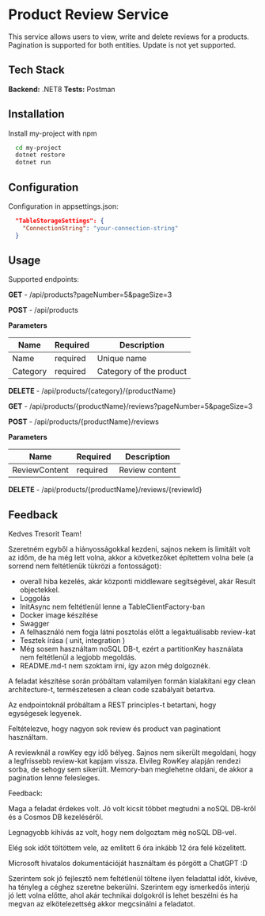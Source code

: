 ﻿
# Product Review Service

This service allows users to view, write and delete reviews for a products.
Pagination is supported for both entities.
Update is not yet supported.



## Tech Stack



**Backend:** .NET8
**Tests:** Postman



## Installation

Install my-project with npm

```bash
  cd my-project
  dotnet restore
  dotnet run
```
    
## Configuration

Configuration in appsettings.json:

```json
  "TableStorageSettings": {
    "ConnectionString": "your-connection-string"
  }

```

## Usage

Supported endpoints:

**GET** - /api/products?pageNumber=5&pageSize=3


**POST** - /api/products 

**Parameters** 

| Name | Required | Description |
|------|----------|----------|
| Name | required   | Unique name   |
| Category | required  | Category of the product   |

**DELETE** - /api/products/{category}/{productName} 

**GET** - /api/products/{productName}/reviews?pageNumber=5&pageSize=3


**POST** - /api/products/{productName}/reviews 

**Parameters** 

| Name | Required | Description |
|------|----------|----------|
| ReviewContent | required   | Review content   |


**DELETE** - /api/products/{productName}/reviews/{reviewId}





## Feedback

Kedves Tresorit Team!

Szeretném egyből a hiányosságokkal kezdeni, sajnos nekem is limitált volt az időm, de ha még lett volna, akkor a következőket építettem volna bele (a sorrend nem feltétlenük tükrözi a fontosságot):

- overall hiba kezelés, akár központi middleware segítségével, akár Result objectekkel.
- Loggolás
- InitAsync nem feltétlenül lenne a TableClientFactory-ban
- Docker image készítése
- Swagger
- A felhasználó nem fogja látni posztolás előtt a legaktuálisabb review-kat
- Tesztek írása ( unit, integration )
- Még sosem használtam noSQL DB-t, ezért a partitionKey használata nem feltétlenül a legjobb megoldás.
- README.md-t nem szoktam írni, így azon még dolgoznék.

A feladat készítése során próbáltam valamilyen formán kialakítani egy clean architecture-t, természetesen a clean code szabályait betartva.

Az endpointoknál próbáltam a REST principles-t betartani, hogy egységesek legyenek.

Feltételezve, hogy nagyon sok review és product van paginationt használtam.

A reviewknál a rowKey egy idő bélyeg. Sajnos nem sikerült megoldani, hogy a legfrissebb review-kat kapjam vissza. 
Elvileg RowKey alapján rendezi sorba, de sehogy sem sikerült. Memory-ban meglehetne oldani, de akkor a pagination lenne felesleges.

Feedback:

Maga a feladat érdekes volt. Jó volt kicsit többet megtudni a noSQL DB-kről és a Cosmos DB kezeléséről.

Legnagyobb kihívás az volt, hogy nem dolgoztam még noSQL DB-vel.

Elég sok időt töltöttem vele, az említett 6 óra inkább 12 óra felé közelített.

Microsoft hivatalos dokumentációját használtam és pörgött a ChatGPT :D 

Szerintem sok jó fejlesztő nem feltétlenül töltene ilyen feladattal időt, kivéve, ha tényleg a céghez szeretne bekerülni. Szerintem egy ismerkedős interjú jó lett volna előtte, ahol akár technikai dolgokról is lehet beszélni és ha megvan az elkötelezettség akkor megcsinálni a feladatot. 






